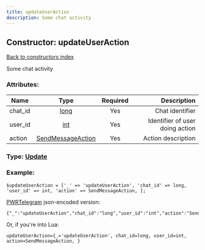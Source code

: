 ```yaml
---
title: updateUserAction
description: Some chat activity
---
```

## Constructor: updateUserAction  
[Back to constructors index](index.md)



Some chat activity

### Attributes:

| Name     |    Type       | Required | Description |
|----------|:-------------:|:--------:|------------:|
|chat\_id|[long](../types/long.md) | Yes|Chat identifier|
|user\_id|[int](../types/int.md) | Yes|Identifier of user doing action|
|action|[SendMessageAction](../types/SendMessageAction.md) | Yes|Action description|



### Type: [Update](../types/Update.md)


### Example:

```
$updateUserAction = ['_' => 'updateUserAction', 'chat_id' => long, 'user_id' => int, 'action' => SendMessageAction, ];
```  

[PWRTelegram](https://pwrtelegram.xyz) json-encoded version:

```
{"_":"updateUserAction","chat_id":"long","user_id":"int","action":"SendMessageAction"}
```


Or, if you're into Lua:  


```
updateUserAction={_='updateUserAction', chat_id=long, user_id=int, action=SendMessageAction, }

```


